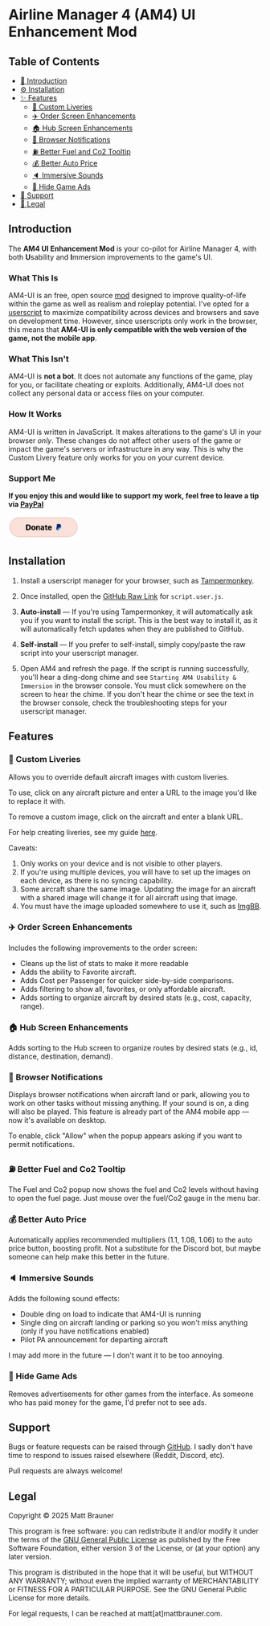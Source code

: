 # Airline Manager 4 (AM4) UI Enhancement Mod

## Table of Contents
- [📖 Introduction](#introduction)
- [⚙️ Installation](#installation)
- [✨ Features](#features)
  - [🎨 Custom Liveries](#-custom-liveries)
  - [✈️ Order Screen Enhancements](#%EF%B8%8F-order-screen-enhancements)
  - [🏠 Hub Screen Enhancements](#-hub-screen-enhancements)
  - [🔔 Browser Notifications](#-browser-notifications)
  - [⛽️ Better Fuel and Co2 Tooltip](#%EF%B8%8F-better-fuel-and-co2-tooltip)
  - [💰 Better Auto Price](#-better-auto-price)
  - [🔈 Immersive Sounds](#-immersive-sounds)
  - [🚫 Hide Game Ads](#-hide-game-ads)
- [💖 Support](#support)
- [📄 Legal](#legal)

## Introduction
The **AM4 UI Enhancement Mod** is your co-pilot for Airline Manager 4, with both **U**sability and **I**mmersion improvements to the game's UI.

### What This Is

AM4-UI is an free, open source [mod](https://en.wikipedia.org/wiki/Video_game_modding) designed to improve quality-of-life within the game as well as realism and roleplay potential. I've opted for a [userscript](https://en.wikipedia.org/wiki/Userscript) to maximize compatibility across devices and browsers and save on development time. However, since userscripts only work in the browser, this means that **AM4-UI is only compatible with the web version of the game, not the mobile app**. 

### What This Isn't

AM4-UI is **not a bot**. It does not automate any functions of the game, play for you, or facilitate cheating or exploits. Additionally, AM4-UI does not collect any personal data or access files on your computer.

### How It Works

AM4-UI is written in JavaScript. It makes alterations to the game's UI in your browser *only*. These changes do not affect other users of the game or impact the game's servers or infrastructure in any way. This is why the Custom Livery feature only works for you on your current device.

### Support Me

**If you enjoy this and would like to support my work, feel free to leave a tip via [PayPal](https://paypal.me/mattbrauner)**

<a href="https://paypal.me/mattbrauner" target="_blank"><img src="images/donate.png" alt="Donate" width="140" /></a>

## Installation
1. Install a userscript manager for your browser, such as [Tampermonkey](https://www.tampermonkey.net/).

1. Once installed, open the [GitHub Raw Link](https://raw.githubusercontent.com/mb4828/am4-ui-enhancement-script/refs/heads/main/script.user.js) for `script.user.js`.

1. **Auto-install** &mdash; If you're using Tampermonkey, it will automatically ask you if you want to install the script. This is the best way to install it, as it will automatically fetch updates when they are published to GitHub.

1. **Self-install** &mdash; If you prefer to self-install, simply copy/paste the raw script into your userscript manager.

1. Open AM4 and refresh the page. If the script is running successfully, you'll hear a ding-dong chime and see `Starting AM4 Usability & Immersion` in the browser console. You must click somewhere on the screen to hear the chime. If you don't hear the chime or see the text in the browser console, check the troubleshooting steps for your userscript manager.

## Features

### 🎨 Custom Liveries

Allows you to override default aircraft images with custom liveries.

To use, click on any aircraft picture and enter a URL to the image you'd like to replace it with.

To remove a custom image, click on the aircraft and enter a blank URL.

For help creating liveries, see my guide [here](https://github.com/mb4828/am4-ui-enhancement-script/wiki/How-to-make-a-custom-aircraft-livery-using-Pixlr).

Caveats:
1. Only works on your device and is not visible to other players.
1. If you're using multiple devices, you will have to set up the images on each device, as there is no syncing capability.
1. Some aircraft share the same image. Updating the image for an aircraft with a shared image will change it for all aircraft using that image.
1. You must have the image uploaded somewhere to use it, such as [ImgBB](https://imgbb.com/).

### ✈️ Order Screen Enhancements

Includes the following improvements to the order screen:
- Cleans up the list of stats to make it more readable
- Adds the ability to Favorite aircraft.
- Adds Cost per Passenger for quicker side-by-side comparisons.
- Adds filtering to show all, favorites, or only affordable aircraft.
- Adds sorting to organize aircraft by desired stats (e.g., cost, capacity, range).

### 🏠 Hub Screen Enhancements

Adds sorting to the Hub screen to organize routes by desired stats (e.g., id, distance, destination, demand).

### 🔔 Browser Notifications

Displays browser notifications when aircraft land or park, allowing you to work on other tasks without missing anything. If your sound is on, a ding will also be played. This feature is already part of the AM4 mobile app &mdash; now it's available on desktop.

To enable, click "Allow" when the popup appears asking if you want to permit notifications.

### ⛽️ Better Fuel and Co2 Tooltip

The Fuel and Co2 popup now shows the fuel and Co2 levels without having to open the fuel page. Just mouse over the fuel/Co2 gauge in the menu bar.

### 💰 Better Auto Price

Automatically applies recommended multipliers (1.1, 1.08, 1.06) to the auto price button, boosting profit. Not a substitute for the Discord bot, but maybe someone can help make this better in the future.

### 🔈 Immersive Sounds
Adds the following sound effects:
- Double ding on load to indicate that AM4-UI is running
- Single ding on aircraft landing or parking so you won't miss anything (only if you have notifications enabled)
- Pilot PA announcement for departing aircraft

I may add more in the future &mdash; I don't want it to be too annoying.

### 🚫 Hide Game Ads
Removes advertisements for other games from the interface. As someone who has paid money for the game, I'd prefer not to see ads.

## Support
Bugs or feature requests can be raised through [GitHub](https://github.com/mb4828/am4-ui-enhancement-script/issues). I sadly don't have time to respond to issues raised elsewhere (Reddit, Discord, etc).

Pull requests are always welcome!

## Legal

Copyright &copy; 2025 Matt Brauner

This program is free software: you can redistribute it and/or modify
it under the terms of the [GNU General Public License](LICENSE) as published by
the Free Software Foundation, either version 3 of the License, or
(at your option) any later version.

This program is distributed in the hope that it will be useful,
but WITHOUT ANY WARRANTY; without even the implied warranty of
MERCHANTABILITY or FITNESS FOR A PARTICULAR PURPOSE.  See the
GNU General Public License for more details.

For legal requests, I can be reached at matt[at]mattbrauner.com.

